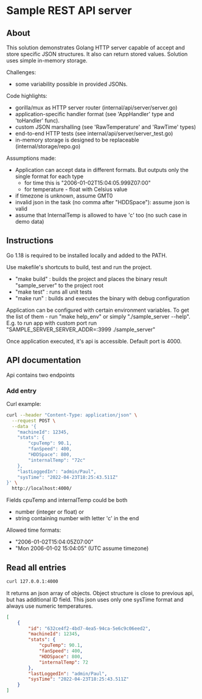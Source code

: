 # Sample REST API server

## About

This solution demonstrates Golang HTTP server capable of accept and store specific JSON structures. It also can return stored values.
Solution uses simple in-memory storage.

Challenges:
* some variability possible in provided JSONs.

Code highlights:
* gorilla/mux as HTTP server router (internal/api/server/server.go)
* application-specific handler format (see 'AppHandler' type and 'toHandler' func).
* custom JSON marshalling (see 'RawTemperature' and 'RawTime' types)
* end-to-end HTTP tests (see internal/api/server/server_test.go)
* in-memory storage is designed to be replaceable (internal/storage/repo.go)


Assumptions made:

* Application can accept data in different formats. But outputs only the single format for each type
    * for time this is "2006-01-02T15:04:05.999Z07:00"
    * for temperature - float with Celsius value
* if timezone is unknown, assume GMT0
* invalid json in the task (no comma after "HDDSpace"): assume json is valid
* assume that InternalTemp is allowed to have 'c' too (no such case in demo data)

## Instructions

Go 1.18 is required to be installed locally and added to the PATH.

Use makefile's shortcuts to build, test and run the project.
* "make build" : builds the project and places the binary result "sample_server" to the project root
* "make test"  : runs all unit tests
* "make run"   : builds and executes the binary with debug configuration

Application can be configured with certain environment variables. To get the list of them - run "make help_env" or simply "./sample_server --help". E.g. to run app with custom port run "SAMPLE_SERVER_SERVER_ADDR=:3999 ./sample_server"

Once application executed, it's api is accessible. Default port is 4000.


## API documentation

Api contains two endpoints

### Add entry

Curl example:

```bash
curl --header "Content-Type: application/json" \
  --request POST \
  --data '{
    "machineId": 12345,
    "stats": {
        "cpuTemp": 90.1,
        "fanSpeed": 400,
        "HDDSpace": 800,
        "internalTemp": "72c"
    },
    "lastLoggedIn": "admin/Paul",
    "sysTime": "2022-04-23T18:25:43.511Z"
}' \
  http://localhost:4000/
```

Fields cpuTemp and internalTemp could be both 
- number (integer or float) or 
- string containing number with letter 'c' in the end

Allowed time formats:
* "2006-01-02T15:04:05Z07:00"
* "Mon 2006-01-02 15:04:05" (UTC assume timezone)

## Read all entries

```bash
curl 127.0.0.1:4000 
```

It returns an json array of objects. Object structure is close to previous api, but has additional ID field.
This json uses only one sysTime format and always use numeric temperatures.

```json
[
    {
        "id": "632ce4f2-4bd7-4ea5-94ca-5e6c9c06eed2",
        "machineId": 12345,
        "stats": {
            "cpuTemp": 90.1,
            "fanSpeed": 400,
            "HDDSpace": 800,
            "internalTemp": 72
        },
        "lastLoggedIn": "admin/Paul",
        "sysTime": "2022-04-23T18:25:43.511Z"
    }
]
```
